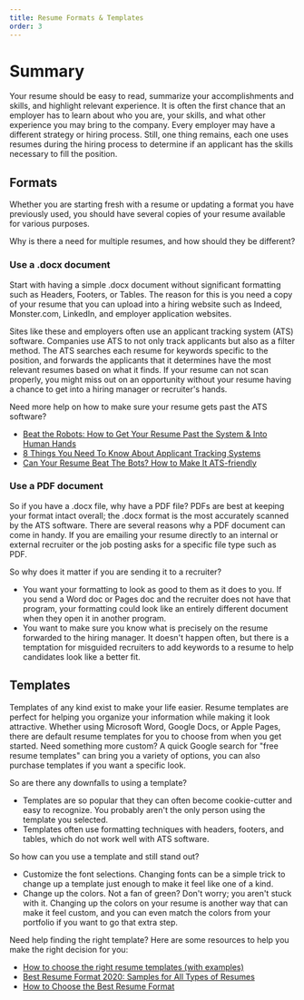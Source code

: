 ```yaml
---
title: Resume Formats & Templates
order: 3
---
```


# Summary

Your resume should be easy to read, summarize your accomplishments and skills,
and highlight relevant experience. It is often the first chance that an employer
has to learn about who you are, your skills, and what other experience you may
bring to the company. Every employer may have a different strategy or hiring
process. Still, one thing remains, each one uses resumes during the hiring
process to determine if an applicant has the skills necessary to fill the
position.

## Formats

Whether you are starting fresh with a resume or updating a format you have
previously used, you should have several copies of your resume available for
various purposes.

Why is there a need for multiple resumes, and how should they be different?

### Use a .docx document

Start with having a simple .docx document without significant formatting such as
Headers, Footers, or Tables. The reason for this is you need a copy of your
resume that you can upload into a hiring website such as Indeed, Monster.com,
LinkedIn, and employer application websites.

Sites like these and employers often use an applicant tracking system (ATS)
software. Companies use ATS to not only track applicants but also as a filter
method. The ATS searches each resume for keywords specific to the position, and
forwards the applicants that it determines have the most relevant resumes based
on what it finds. If your resume can not scan properly, you might miss out on an
opportunity without your resume having a chance to get into a hiring manager or
recruiter's hands.

Need more help on how to make sure your resume gets past the ATS software?

- [Beat the Robots: How to Get Your Resume Past the System & Into Human Hands](https://www.themuse.com/advice/beat-the-robots-how-to-get-your-resume-past-the-system-into-human-hands)
- [8 Things You Need To Know About Applicant Tracking Systems ](https://www.jobscan.co/blog/8-things-you-need-to-know-about-applicant-tracking-systems/)
- [Can Your Resume Beat The Bots? How to Make It ATS-friendly ](https://www.glassdoor.com/blog/ats-friendly-resume/)

### Use a PDF document

So if you have a .docx file, why have a PDF file? PDFs are best at keeping your
format intact overall; the .docx format is the most accurately scanned by the
ATS software. There are several reasons why a PDF document can come in handy. If
you are emailing your resume directly to an internal or external recruiter or
the job posting asks for a specific file type such as PDF.

So why does it matter if you are sending it to a recruiter?

- You want your formatting to look as good to them as it does to you. If you
  send a Word doc or Pages doc and the recruiter does not have that program,
  your formatting could look like an entirely different document when they open
  it in another program.
- You want to make sure you know what is precisely on the resume forwarded to
  the hiring manager. It doesn't happen often, but there is a temptation for
  misguided recruiters to add keywords to a resume to help candidates look like
  a better fit.

## Templates

Templates of any kind exist to make your life easier. Resume templates are
perfect for helping you organize your information while making it look
attractive. Whether using Microsoft Word, Google Docs, or Apple Pages, there are
default resume templates for you to choose from when you get started. Need
something more custom? A quick Google search for "free resume templates" can
bring you a variety of options, you can also purchase templates if you want a
specific look.

So are there any downfalls to using a template?

- Templates are so popular that they can often become cookie-cutter and easy to
  recognize. You probably aren't the only person using the template you
  selected.
- Templates often use formatting techniques with headers, footers, and tables,
  which do not work well with ATS software.

So how can you use a template and still stand out?

- Customize the font selections. Changing fonts can be a simple trick to change
  up a template just enough to make it feel like one of a kind.
- Change up the colors. Not a fan of green? Don't worry; you aren't stuck with
  it. Changing up the colors on your resume is another way that can make it feel
  custom, and you can even match the colors from your portfolio if you want to
  go that extra step.

Need help finding the right template? Here are some resources to help you make
the right decision for you:

- [How to choose the right resume templates (with examples) ](https://careers.workopolis.com/advice/choose-right-resume-templates-examples/)
- [Best Resume Format 2020: Samples for All Types of Resumes](https://zety.com/blog/resume-formats)
- [How to Choose the Best Resume Format](https://www.thebalancecareers.com/how-to-choose-the-best-resume-format-2063335)
